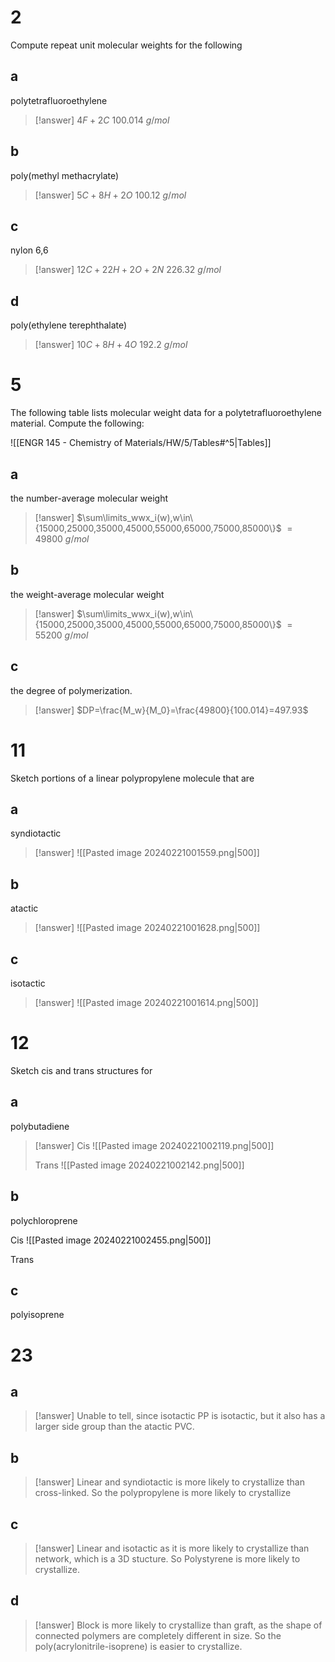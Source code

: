 # 2

Compute repeat unit molecular weights for the following

## a

 polytetrafluoroethylene

> [!answer]
> $4F+2C$
> $100.014~g/mol$

## b

 poly(methyl methacrylate)

> [!answer]
> $5C+8H+2O$
> $100.12~g/mol$

## c

nylon 6,6

> [!answer]
> $12C+22H+2O+2N$
> $226.32~g/mol$

## d

 poly(ethylene terephthalate)

> [!answer]
> $10C+8H+4O$
> $192.2~g/mol$

# 5

The following table lists molecular weight data for a polytetrafluoroethylene material. Compute the following:

![[ENGR 145 - Chemistry of Materials/HW/5/Tables#^5|Tables]]

## a

the number-average molecular weight

> [!answer]
> $\sum\limits_wwx_i(w),w\in\{15000,25000,35000,45000,55000,65000,75000,85000\}$
> $=49800~g/mol$

## b

the weight-average molecular weight

> [!answer]
> $\sum\limits_wwx_i(w),w\in\{15000,25000,35000,45000,55000,65000,75000,85000\}$
> $=55200~g/mol$

## c

the degree of polymerization.

> [!answer]
> $DP=\frac{M_w}{M_0}=\frac{49800}{100.014}=497.93$

# 11

Sketch portions of a linear polypropylene molecule that are

## a

syndiotactic

> [!answer]
> ![[Pasted image 20240221001559.png|500]]

## b

atactic

> [!answer]
> ![[Pasted image 20240221001628.png|500]]

## c

isotactic

> [!answer]
> ![[Pasted image 20240221001614.png|500]]

# 12

Sketch cis and trans structures for

## a

polybutadiene

> [!answer]
> Cis
> ![[Pasted image 20240221002119.png|500]]
> 
> Trans
> ![[Pasted image 20240221002142.png|500]]

## b

polychloroprene

Cis
![[Pasted image 20240221002455.png|500]]

Trans


## c

polyisoprene

# 23

## a

> [!answer]
> Unable to tell, since isotactic PP is isotactic, but it also has a larger side group than the atactic PVC.

## b

> [!answer]
> Linear and syndiotactic is more likely to crystallize than cross-linked. So the polypropylene is more likely to crystallize

## c

> [!answer]
> Linear and isotactic as it is more likely to crystallize than network, which is a 3D stucture. So Polystyrene is more likely to crystallize.

## d

> [!answer]
> Block is more likely to crystallize than graft, as the shape of connected polymers are completely different in size. So the poly(acrylonitrile-isoprene) is easier to crystallize.
